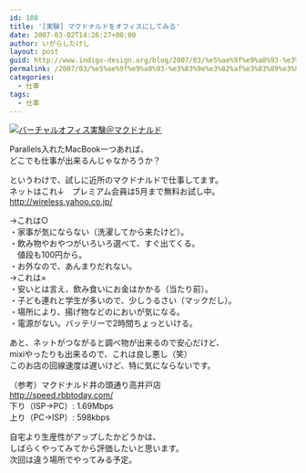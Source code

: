 ```yaml
---
id: 108
title: '[実験] マクドナルドをオフィスにしてみる'
date: 2007-03-02T14:26:27+00:00
author: いがらしたけし
layout: post
guid: http://www.indigo-design.org/blog/2007/03/%e5%ae%9f%e9%a8%93-%e3%83%9e%e3%82%af%e3%83%89%e3%83%8a%e3%83%ab%e3%83%89%e3%82%92%e3%82%aa%e3%83%95%e3%82%a3%e3%82%b9%e3%81%ab%e3%81%97%e3%81%a6%e3%81%bf%e3%82%8b/
permalink: /2007/03/%e5%ae%9f%e9%a8%93-%e3%83%9e%e3%82%af%e3%83%89%e3%83%8a%e3%83%ab%e3%83%89%e3%82%92%e3%82%aa%e3%83%95%e3%82%a3%e3%82%b9%e3%81%ab%e3%81%97%e3%81%a6%e3%81%bf%e3%82%8b/
categories:
  - 仕事
tags:
  - 仕事
---
```

<a target="_blank" href="http://blog-imgs-29.fc2.com/a/r/m/armadillo75/20070302142406.jpg"><img border="0" alt="バーチャルオフィス実験＠マクドナルド" src="http://blog-imgs-29.fc2.com/a/r/m/armadillo75/20070302142406s.jpg" /></a>

Parallels入れたMacBook一つあれば、   
どこでも仕事が出来るんじゃなかろうか？ 

というわけで、試しに近所のマクドナルドで仕事してます。   
ネットはこれ&darr;　プレミアム会員は5月まで無料お試し中。   
<a target="_blank" href="http://wireless.yahoo.co.jp/">http://wireless.yahoo.co.jp/</a> 

&rarr;これは○   
・家事が気にならない（洗濯してから来たけど）。   
・飲み物やおやつがいろいろ選べて、すぐ出てくる。   
　値段も100円から。   
・お外なので、あんまりだれない。   
&rarr;これは&times;   
・安いとは言え、飲み食いにお金はかかる（当たり前）。   
・子ども連れと学生が多いので、少しうるさい（マックだし）。   
・場所により、揚げ物などのにおいが気になる。   
・電源がない。バッテリーで2時間ちょっといける。 

あと、ネットがつながると調べ物が出来るので安心だけど、   
mixiやったりも出来るので、これは良し悪し（笑）   
このお店の回線速度は遅いけど、特に気にならないです。 

（参考）マクドナルド井の頭通り高井戸店   
<a target="_blank" href="http://speed.rbbtoday.com/">http://speed.rbbtoday.com/</a>   
下り（ISP&rarr;PC）: 1.69Mbps   
上り（PC&rarr;ISP）: 598kbps 

自宅より生産性がアップしたかどうかは、   
しばらくやってみてから評価したいと思います。   
次回は違う場所でやってみる予定。
